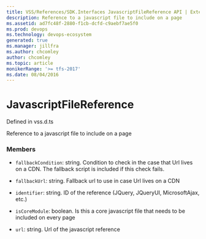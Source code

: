 ```yaml
---
title: VSS/References/SDK.Interfaces JavascriptFileReference API | Extensions for Azure DevOps Services
description: Reference to a javascript file to include on a page
ms.assetid: ad7fc48f-2880-f1cb-dcfd-c9aebf7ae5f0
ms.prod: devops
ms.technology: devops-ecosystem
generated: true
ms.manager: jillfra
ms.author: chcomley
author: chcomley
ms.topic: article
monikerRange: '>= tfs-2017'
ms.date: 08/04/2016
---
```


# JavascriptFileReference

Defined in vss.d.ts


Reference to a javascript file to include on a page 

### Members

* `fallbackCondition`: string. Condition to check in the case that Url lives on a CDN. The fallback script is included if this check fails.

* `fallbackUrl`: string. Fallback url to use in case Url lives on a CDN

* `identifier`: string. ID of the reference (JQuery, JQueryUI, MicrosoftAjax, etc.)

* `isCoreModule`: boolean. Is this a core javascript file that needs to be included on every page

* `url`: string. Url of the javascript reference

